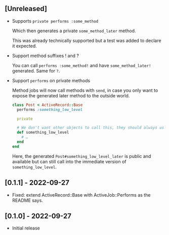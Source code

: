 ## [Unreleased]

- Supports `private performs :some_method`

  Which then generates a private `some_method_later` method.

  This was already technically supported but a test was added to declare it expected.

- Support method suffixes ! and ?

  You can call `performs :some_method!` and have `some_method_later!` generated. Same for `?`.

- Support `performs` on private methods

  Method jobs will now call methods with `send`, in case you only want to expose the generated later method to the outside world.

  ```ruby
  class Post < ActiveRecord::Base
    performs :something_low_level

    private

    # We don't want other objects to call this, they should always use the generated later method.
    def something_low_level
      # …
    end
  end
  ```

  Here, the generated `Post#something_low_level_later` is public and available but can still call into the immediate version of `something_low_level`.

## [0.1.1] - 2022-09-27

- Fixed: extend ActiveRecord::Base with ActiveJob::Performs as the README says.

## [0.1.0] - 2022-09-27

- Initial release
